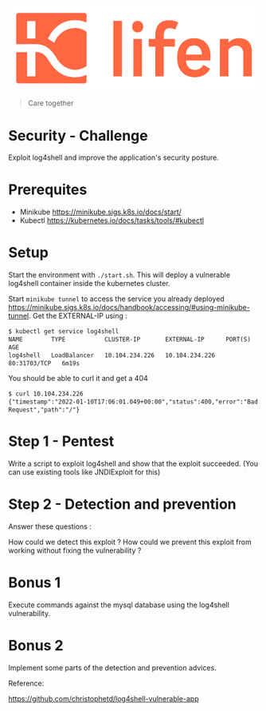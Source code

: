 ![Lifen](lifen.png)

> Care together

# Security - Challenge

Exploit log4shell and improve the application's security posture.



# Prerequites

* Minikube https://minikube.sigs.k8s.io/docs/start/
* Kubectl https://kubernetes.io/docs/tasks/tools/#kubectl

# Setup

Start the environment with `./start.sh`. This will deploy a vulnerable log4shell container inside the kubernetes cluster.

Start `minikube tunnel` to access the service you already deployed https://minikube.sigs.k8s.io/docs/handbook/accessing/#using-minikube-tunnel. Get the EXTERNAL-IP using :
```
$ kubectl get service log4shell
NAME        TYPE           CLUSTER-IP       EXTERNAL-IP      PORT(S)        AGE
log4shell   LoadBalancer   10.104.234.226   10.104.234.226   80:31703/TCP   6m19s
```


You should be able to curl it and get a 404
```
$ curl 10.104.234.226
{"timestamp":"2022-01-10T17:06:01.049+00:00","status":400,"error":"Bad Request","path":"/"}
```

# Step 1 - Pentest

Write a script to exploit log4shell and show that the exploit succeeded. (You can use existing tools like JNDIExploit for this)

# Step 2 - Detection and prevention

Answer these questions :

How could we detect this exploit ?
How could we prevent this exploit from working without fixing the vulnerability ?

# Bonus 1

Execute commands against the mysql database using the log4shell vulnerability.

# Bonus 2

Implement some parts of the detection and prevention advices.


Reference:

https://github.com/christophetd/log4shell-vulnerable-app
